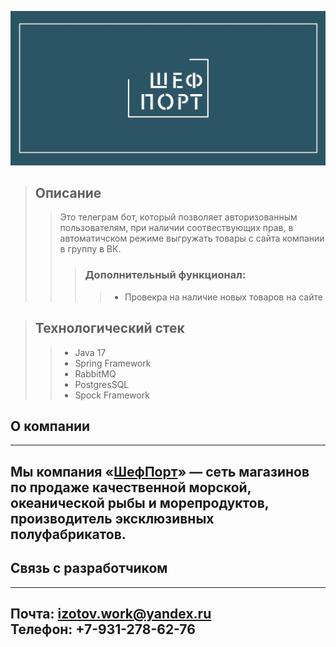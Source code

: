 ![Бот иниернет-магазина Шеф-Порт](src/images/chef-port.jpg)

> ## Описание
>> Это телеграм бот, который позволяет авторизованным пользователям, при наличии
> > соотвествующих прав, в автоматичском режиме выгружать товары с сайта
> > компании в группу в ВК.
>>> ### Дополнительный функционал:
>>>> * Провекра на наличие новых товаров на сайте
>>>>

> ## Технологический стек
>> * Java 17
>> * Spring Framework
>> * RabbitMQ
>> * PostgresSQL
>> * Spock Framework

## О компании

---
Мы компания «[ШефПорт](https://chefport.ru/)» — сеть магазинов по продаже качественной
морской, океанической рыбы и морепродуктов, производитель
эксклюзивных полуфабрикатов.
---

## Связь с разработчиком

---
Почта: izotov.work@yandex.ru \
Телефон: +7-931-278-62-76
---
